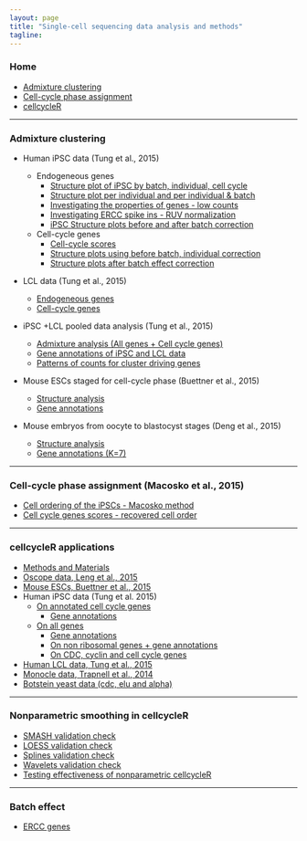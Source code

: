 ```yaml
---
layout: page
title: "Single-cell sequencing data analysis and methods"
tagline: 
---
```


### Home
  * [Admixture clustering](#admixture-clustering)
  * [Cell-cycle phase assignment](#assign-cell-cycle)
  * [cellcycleR](#cellcycleR)

---

### Admixture clustering <a id = 'admixture-clustering'></a>

* Human iPSC data (Tung et al., 2015)
  * Endogeneous genes
     * [Structure plot of iPSC by batch, individual, cell cycle](project/analysis/cell_phase_analysis.html)
     * [Structure plot per individual and per individual & batch](project/analysis/structure_per_individual.html)
     * [Investigating the properties of genes - low counts](project/analysis/low_counts_genes.html)
     * [Investigating ERCC spike ins - RUV normalization](project/analysis/RUV_normalization.html)
     * [iPSC Structure plots before and after batch correction](project/analysis/batch_effect_all_genes.html)
  * Cell-cycle genes
     * [Cell-cycle scores](project/analysis/cell_cycle_score_analysis.html)
     * [Structure plots using before batch, individual correction](project/analysis/clustering_cell_cycle_genes.html)
     * [Structure plots after batch effect correction](project/analysis/batch_effect_cell_cycle_genes.html)

* LCL data (Tung et al., 2015)
	*  [Endogeneous genes](project/analysis/lcl_structure.html)
	*  [Cell-cycle genes](project/analysis/lcl_structure_cell_cycle_genes.html)
* iPSC +LCL pooled data analysis (Tung et al., 2015)
	* [Admixture analysis (All genes + Cell cycle genes)](project/analysis/ipsc_lcl_structure.html)
	* [Gene annotations of iPSC and LCL data](project/analysis/gene_annotations_ipsc_lcl.html)
	* [Patterns of counts for cluster driving genes](project/analysis/gene_patterns_iPSC_LCL.html)

* Mouse ESCs staged for cell-cycle phase (Buettner et al., 2015)
	* [Structure analysis](project/analysis/marioni_structure_all_genes.html)
	* [Gene annotations](project/analysis/gene_annotations_marioni.html)

* Mouse embryos from oocyte to blastocyst stages (Deng et al., 2015)
	* [Structure analysis](project/analysis/deng_structure_all_genes.html)
	* [Gene annotations (K=7)](project/analysis/gene_annotations_deng.html)

---

### Cell-cycle phase assignment (Macosko et al., 2015) <a id = 'assign-cell-cycle'></a>
* [Cell ordering of the iPSCs - Macosko method](project/analysis/cell_ordering_iPSC.html)
* [Cell cycle genes scores - recovered cell order](project/analysis/cell_cycle_score_analysis.html)

---

### cellcycleR applications <a id = 'cellcycleR'></a>
* [Methods and Materials](project/docs/cell_reorder.pdf)
* [Oscope data, Leng et al., 2015](project/analysis/oscope_cellcycleR.html)
* [Mouse ESCs, Buettner et al., 2015](project/analysis/marioni_cellcycleR.html)
* Human iPSC data (Tung et al. 2015)
  * [On annotated cell cycle genes](project/analysis/yoav_cellcycleR_cellcycle_genes.html)
     * [Gene annotations](project/analysis/yoav_cellcycleR_postprocessing_cellcycle_genes.html)
  * [On all genes](project/analysis/yoav_cellcycleR_all_genes.html)
     * [Gene annotations](project/analysis/yoav_cellcycleR_postprocessing_all_genes.html)
	* [On non ribosomal genes + gene annotations](project/analysis/yoav_cellycleR_non_ribosomal.html)  
	* [On CDC, cyclin and cell cycle genes](project/analysis/yoav_cellcycleR_cdc_cyclin.html)
* [Human LCL data, Tung et al., 2015](project/analysis/lcl_cellcycleR.html)
* [Monocle data, Trapnell et al., 2014](project/analysis/monocle_cellcycleR.html)
* [Botstein yeast data (cdc, elu and alpha)](project/analysis/yeast_cellcycleR.html)

---

### Nonparametric smoothing in cellcycleR <a id="smash_cellcycleR"></a>
* [SMASH validation check](project/analysis/smash_validation_check.html)
* [LOESS validation check](project/analysis/loess_validation_check.html)
* [Splines validation check](project/analysis/splines_validation_check.html)
* [Wavelets validation check](project/analysis/wavelet_validation_check.html)
* [Testing effectiveness of nonparametric cellcycleR](project/analysis/nonparametric_cellcycleR_tests.html)


---

### Batch effect
* [ERCC genes](project/analysis/ercc-pca.html)

